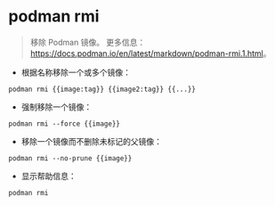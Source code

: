 # podman rmi

> 移除 Podman 镜像。
> 更多信息：<https://docs.podman.io/en/latest/markdown/podman-rmi.1.html>。

- 根据名称移除一个或多个镜像：

`podman rmi {{image:tag}} {{image2:tag}} {{...}}`

- 强制移除一个镜像：

`podman rmi --force {{image}}`

- 移除一个镜像而不删除未标记的父镜像：

`podman rmi --no-prune {{image}}`

- 显示帮助信息：

`podman rmi`